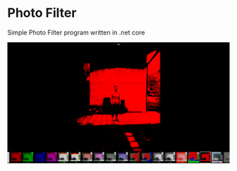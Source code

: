 # Photo Filter

Simple Photo Filter program written in .net core

![Image description](https://github.com/aleksadjdj/Photo-Filter-Demo/blob/master/prw.png)
